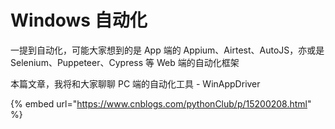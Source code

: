 # Windows 自动化

一提到自动化，可能大家想到的是 App 端的 Appium、Airtest、AutoJS，亦或是 Selenium、Puppeteer、Cypress 等 Web 端的自动化框架

本篇文章，我将和大家聊聊 PC 端的自动化工具 - WinAppDriver



{% embed url="https://www.cnblogs.com/pythonClub/p/15200208.html" %}

